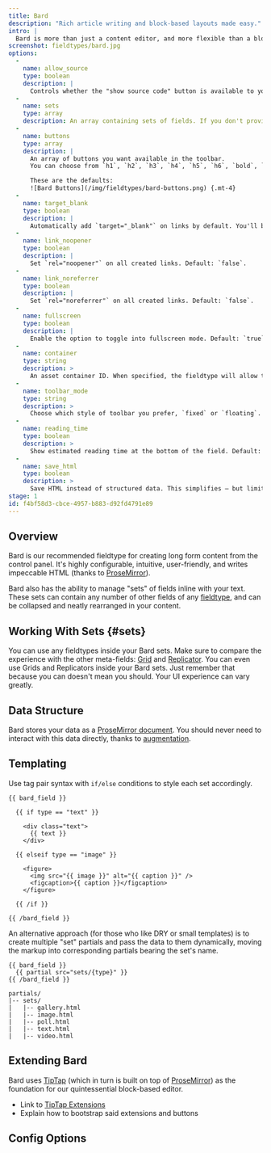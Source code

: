 ```yaml
---
title: Bard
description: "Rich article writing and block-based layouts made easy."
intro: |
  Bard is more than just a content editor, and more flexible than a block-based editor **It is designed to provide a delightful and powerful writing experience** with unparalleled flexibility on your front-end.
screenshot: fieldtypes/bard.jpg
options:
  -
    name: allow_source
    type: boolean
    description: |
      Controls whether the "show source code" button is available to your editors. Default: `true`.
  -
    name: sets
    type: array
    description: An array containing sets of fields. If you don't provide any sets, Bard will act like a basic text/WYSIWYG editor and you won't see the "Add Set" button.
  -
    name: buttons
    type: array
    description: |
      An array of buttons you want available in the toolbar.
      You can choose from `h1`, `h2`, `h3`, `h4`, `h5`, `h6`, `bold`, `italic`, `underline`, `strikethrough`, `unorderedlist`, `orderedlist`, `removeformat`, `quote`, `anchor`, `image`, `table`, `code` (inline), and `codeblock`.

      These are the defaults:
      ![Bard Buttons](/img/fieldtypes/bard-buttons.png) {.mt-4}
  -
    name: target_blank
    type: boolean
    description: |
      Automatically add `target="_blank"` on links by default. You'll be able to override this per-link. Default: `false`.
  -
    name: link_noopener
    type: boolean
    description: |
      Set `rel="noopener"` on all created links. Default: `false`.
  -
    name: link_noreferrer
    type: boolean
    description: |
      Set `rel="noreferrer"` on all created links. Default: `false`.
  -
    name: fullscreen
    type: boolean
    description: |
      Enable the option to toggle into fullscreen mode. Default: `true`.
  -
    name: container
    type: string
    description: >
      An asset container ID. When specified, the fieldtype will allow the user to add a link to an asset from the specified container.
  -
    name: toolbar_mode
    type: string
    description: >
      Choose which style of toolbar you prefer, `fixed` or `floating`. Default: `fixed`.
  -
    name: reading_time
    type: boolean
    description: >
      Show estimated reading time at the bottom of the field. Default: `false`.
  -
    name: save_html
    type: boolean
    description: >
      Save HTML instead of structured data. This simplifies – but limits – control of your template markup. Default: `false`.
stage: 1
id: f4bf58d3-cbce-4957-b883-d92fd4791e89
---
```

## Overview

Bard is our recommended fieldtype for creating long form content from the control panel. It's highly configurable, intuitive, user-friendly, and writes impeccable HTML (thanks to [ProseMirror][prosemirror]).

Bard also has the ability to manage "sets" of fields inline with your text. These sets can contain any number of other fields of any [fieldtype](/fieldtypes), and can be collapsed and neatly rearranged in your content.

## Working With Sets {#sets}

You can use any fieldtypes inside your Bard sets. Make sure to compare the experience with the other meta-fields: [Grid](/fieldtypes/grid) and [Replicator](/fieldtypes/replicator). You can even use Grids and Replicators inside your Bard sets. Just remember that because you can doesn't mean you should. Your UI experience can vary greatly.


## Data Structure

Bard stores your data as a [ProseMirror document](https://prosemirror.net/docs/ref/#model.Document_Structure). You should never need to interact with this data directly, thanks to [augmentation](/augmentation).

## Templating

Use tag pair syntax with `if/else` conditions to style each set accordingly.

```
{{ bard_field }}

  {{ if type == "text" }}

    <div class="text">
      {{ text }}
    </div>

  {{ elseif type == "image" }}

    <figure>
      <img src="{{ image }}" alt="{{ caption }}" />
      <figcaption>{{ caption }}</figcaption>
    </figure>

  {{ /if }}

{{ /bard_field }}
```

An alternative approach (for those who like DRY or small templates) is to create multiple "set" partials and pass the data to them dynamically, moving the markup into corresponding partials bearing the set's name.

```
{{ bard_field }}
  {{ partial src="sets/{type}" }}
{{ /bard_field }}
```

```language-files
partials/
|-- sets/
|   |-- gallery.html
|   |-- image.html
|   |-- poll.html
|   |-- text.html
|   |-- video.html
```

## Extending Bard

Bard uses [TipTap](https://tiptap.scrumpy.io) (which in turn is built on top of [ProseMirror][prosemirror]) as the foundation for our quintessential block-based editor.

- Link to [TipTap Extensions](https://tiptap.scrumpy.io/docs/api/extensions.html)
- Explain how to bootstrap said extensions and buttons

## Config Options

[prosemirror]: https://prosemirror.net/
